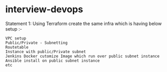 # interview-devops
Statement 1:
Using Terraform create the same infra which is having below setup :-
```
VPC setup
Public/Private - Subnetting
Routetable
Instance with public/Private subnet
Jenkins Docker cutomize Image which run over public subnet instance
Ansible install on public subnet instance
etc
```




